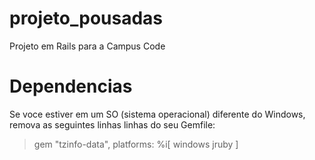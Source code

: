 # projeto_pousadas
Projeto em Rails para a Campus Code 

# Dependencias
Se voce estiver em um SO (sistema operacional) diferente do Windows, remova as seguintes linhas linhas do seu Gemfile:
> gem "tzinfo-data", platforms: %i[ windows jruby ]